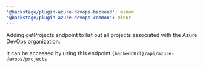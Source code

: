 ```yaml
---
'@backstage/plugin-azure-devops-backend': minor
'@backstage/plugin-azure-devops-common': minor
---
```


Adding getProjects endpoint to list out all projects associated with the Azure DevOps organization.

It can be accessed by using this endpoint `{backendUrl}/api/azure-devops/projects`
